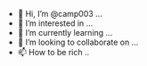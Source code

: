 - 👋 Hi, I’m @camp003 ...
- 👀 I’m interested in ...
- 🌱 I’m currently learning ...
- 💞️ I’m looking to collaborate on ...
- 📫 How to be rich ..

<!---
camp003/camp003 is a ✨ special ✨ repository because its `README.md` (this file) appears on your GitHub profile.
You can click the Preview link to take a look at your changes.
--->
